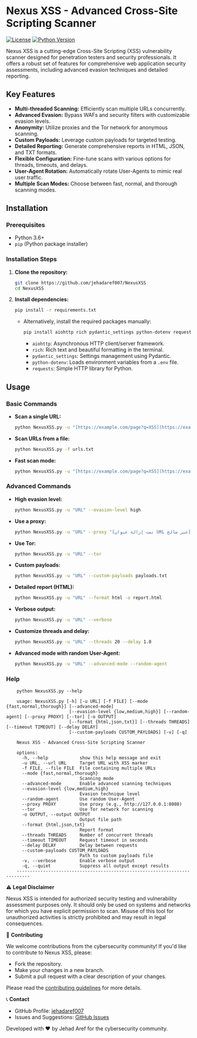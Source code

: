 # Nexus XSS - Advanced Cross-Site Scripting Scanner

[![License](https://img.shields.io/badge/license-MIT-blue.svg)](LICENSE)
[![Python Version](https://img.shields.io/badge/python-3.6+-blue.svg)](https://www.python.org/downloads/)

Nexus XSS is a cutting-edge Cross-Site Scripting (XSS) vulnerability scanner designed for penetration testers and security professionals. It offers a robust set of features for comprehensive web application security assessments, including advanced evasion techniques and detailed reporting.

## Key Features

* **Multi-threaded Scanning:** Efficiently scan multiple URLs concurrently.
* **Advanced Evasion:** Bypass WAFs and security filters with customizable evasion levels.
* **Anonymity:** Utilize proxies and the Tor network for anonymous scanning.
* **Custom Payloads:** Leverage custom payloads for targeted testing.
* **Detailed Reporting:** Generate comprehensive reports in HTML, JSON, and TXT formats.
* **Flexible Configuration:** Fine-tune scans with various options for threads, timeouts, and delays.
* **User-Agent Rotation:** Automatically rotate User-Agents to mimic real user traffic.
* **Multiple Scan Modes:** Choose between fast, normal, and thorough scanning modes.

## Installation

### Prerequisites

* Python 3.6+
* `pip` (Python package installer)

### Installation Steps

1.  **Clone the repository:**

    ```bash
    git clone https://github.com/jehadaref007/NexusXSS
    cd NexusXSS
    ```

2.  **Install dependencies:**

    ```bash
    pip install -r requirements.txt
    ```

    * Alternatively, install the required packages manually:

        ```bash
        pip install aiohttp rich pydantic_settings python-dotenv requests
        ```

        * `aiohttp`: Asynchronous HTTP client/server framework.
        * `rich`: Rich text and beautiful formatting in the terminal.
        * `pydantic_settings`: Settings management using Pydantic.
        * `python-dotenv`: Loads environment variables from a `.env` file.
        * `requests`: Simple HTTP library for Python.

## Usage

### Basic Commands

* **Scan a single URL:**

    ```bash
    python NexusXSS.py -u "[https://example.com/page?q=XSS](https://example.com/page?q=XSS)"
    ```

* **Scan URLs from a file:**

    ```bash
    python NexusXSS.py -f urls.txt
    ```

* **Fast scan mode:**

    ```bash
    python NexusXSS.py -u "[https://example.com/page?q=XSS](https://example.com/page?q=XSS)" --mode fast
    ```

### Advanced Commands

* **High evasion level:**

    ```bash
    python NexusXSS.py -u "URL" --evasion-level high
    ```

* **Use a proxy:**

    ```bash
    python NexusXSS.py -u "URL" --proxy "[تمت إزالة عنوان URL غير صالح]"
    ```

* **Use Tor:**

    ```bash
    python NexusXSS.py -u "URL" --tor
    ```

* **Custom payloads:**

    ```bash
    python NexusXSS.py -u "URL" --custom-payloads payloads.txt
    ```

* **Detailed report (HTML):**

    ```bash
    python NexusXSS.py -u "URL" --format html -o report.html
    ```

* **Verbose output:**

    ```bash
    python NexusXSS.py -u "URL" --verbose
    ```

* **Customize threads and delay:**

    ```bash
    python NexusXSS.py -u "URL" --threads 20 --delay 1.0
    ```

* **Advanced mode with random User-Agent:**

    ```bash
    python NexusXSS.py -u "URL" --advanced-mode --random-agent
    ```

### Help 
        python NexusXSS.py --help
        
        usage: NexusXSS.py [-h] [-u URL] [-f FILE] [--mode {fast,normal,thorough}] [--advanced-mode]
                            [--evasion-level {low,medium,high}] [--random-agent] [--proxy PROXY] [--tor] [-o OUTPUT]
                            [--format {html,json,txt}] [--threads THREADS] [--timeout TIMEOUT] [--delay DELAY]
                            [--custom-payloads CUSTOM_PAYLOADS] [-v] [-q]
        
        Nexus XSS - Advanced Cross-Site Scripting Scanner
        
        options:
          -h, --help            show this help message and exit
          -u URL, --url URL     Target URL with XSS marker
          -f FILE, --file FILE  File containing multiple URLs
          --mode {fast,normal,thorough}
                                Scanning mode
          --advanced-mode       Enable advanced scanning techniques
          --evasion-level {low,medium,high}
                                Evasion technique level
          --random-agent        Use random User-Agent
          --proxy PROXY         Use proxy (e.g., http://127.0.0.1:8080)
          --tor                 Use Tor network for scanning
          -o OUTPUT, --output OUTPUT
                                Output file path
          --format {html,json,txt}
                                Report format
          --threads THREADS     Number of concurrent threads
          --timeout TIMEOUT     Request timeout in seconds
          --delay DELAY         Delay between requests
          --custom-payloads CUSTOM_PAYLOADS
                                Path to custom payloads file
          -v, --verbose         Enable verbose output
          -q, --quiet           Suppress all output except results
        ---------------------------------------------------------------------------

⚠️ **Legal Disclaimer**

Nexus XSS is intended for authorized security testing and vulnerability assessment purposes only. It should only be used on systems and networks for which you have explicit permission to scan. Misuse of this tool for unauthorized activities is strictly prohibited and may result in legal consequences.

🤝 **Contributing**

We welcome contributions from the cybersecurity community! If you'd like to contribute to Nexus XSS, please:

* Fork the repository.
* Make your changes in a new branch.
* Submit a pull request with a clear description of your changes.

Please read the [contributing guidelines](CONTRIBUTING.md) for more details.

📞 **Contact**

* GitHub Profile: [jehadaref007](https://github.com/jehadaref007)
* Issues and Suggestions: [GitHub Issues](https://github.com/jehadaref007/NexusXSS/issues)

Developed with ❤️ by Jehad Aref for the cybersecurity community.
